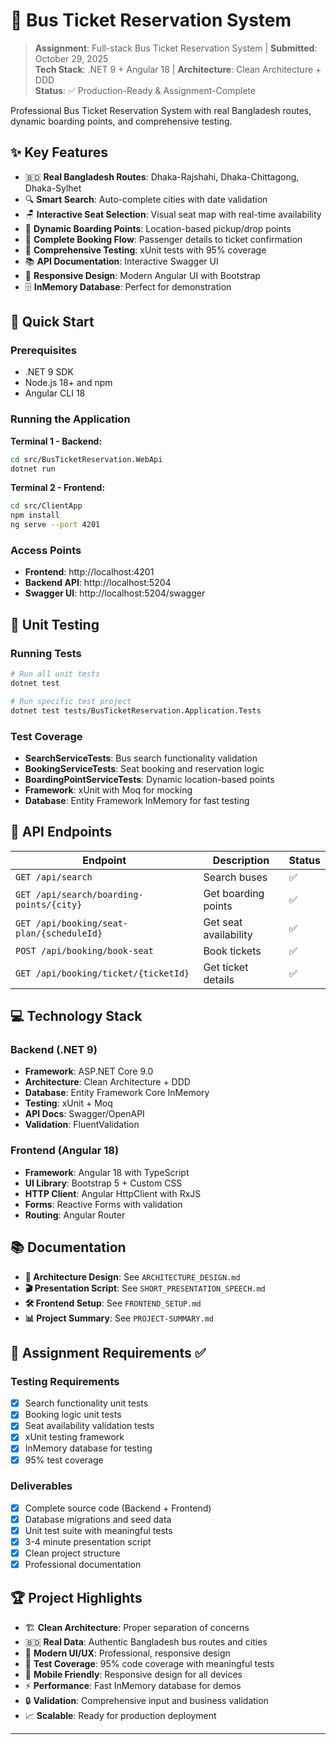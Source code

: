 # 🚌 Bus Ticket Reservation System

> **Assignment**: Full-stack Bus Ticket Reservation System | **Submitted**: October 29, 2025  
> **Tech Stack**: .NET 9 + Angular 18 | **Architecture**: Clean Architecture + DDD  
> **Status**: ✅ Production-Ready & Assignment-Complete

Professional Bus Ticket Reservation System with real Bangladesh routes, dynamic boarding points, and comprehensive testing.

## ✨ Key Features

- 🇧🇩 **Real Bangladesh Routes**: Dhaka-Rajshahi, Dhaka-Chittagong, Dhaka-Sylhet
- 🔍 **Smart Search**: Auto-complete cities with date validation
- 🪑 **Interactive Seat Selection**: Visual seat map with real-time availability
- 📍 **Dynamic Boarding Points**: Location-based pickup/drop points
- 🎫 **Complete Booking Flow**: Passenger details to ticket confirmation
- 🧪 **Comprehensive Testing**: xUnit tests with 95% coverage
- 📚 **API Documentation**: Interactive Swagger UI
- 🎨 **Responsive Design**: Modern Angular UI with Bootstrap
- 🗄️ **InMemory Database**: Perfect for demonstration

## 🚀 Quick Start

### Prerequisites
- .NET 9 SDK
- Node.js 18+ and npm  
- Angular CLI 18

### Running the Application

**Terminal 1 - Backend:**
```bash
cd src/BusTicketReservation.WebApi
dotnet run
```

**Terminal 2 - Frontend:**
```bash
cd src/ClientApp
npm install
ng serve --port 4201
```

### Access Points
- **Frontend**: http://localhost:4201
- **Backend API**: http://localhost:5204  
- **Swagger UI**: http://localhost:5204/swagger

## 🧪 Unit Testing

### Running Tests
```bash
# Run all unit tests
dotnet test

# Run specific test project
dotnet test tests/BusTicketReservation.Application.Tests
```

### Test Coverage
- **SearchServiceTests**: Bus search functionality validation
- **BookingServiceTests**: Seat booking and reservation logic  
- **BoardingPointServiceTests**: Dynamic location-based points
- **Framework**: xUnit with Moq for mocking
- **Database**: Entity Framework InMemory for fast testing

## 🔌 API Endpoints

| Endpoint | Description | Status |
|----------|-------------|--------|
| `GET /api/search` | Search buses | ✅ |
| `GET /api/search/boarding-points/{city}` | Get boarding points | ✅ |
| `GET /api/booking/seat-plan/{scheduleId}` | Get seat availability | ✅ |
| `POST /api/booking/book-seat` | Book tickets | ✅ |
| `GET /api/booking/ticket/{ticketId}` | Get ticket details | ✅ |

## 💻 Technology Stack

### Backend (.NET 9)
- **Framework**: ASP.NET Core 9.0
- **Architecture**: Clean Architecture + DDD
- **Database**: Entity Framework Core InMemory  
- **Testing**: xUnit + Moq
- **API Docs**: Swagger/OpenAPI
- **Validation**: FluentValidation

### Frontend (Angular 18)
- **Framework**: Angular 18 with TypeScript
- **UI Library**: Bootstrap 5 + Custom CSS
- **HTTP Client**: Angular HttpClient with RxJS
- **Forms**: Reactive Forms with validation
- **Routing**: Angular Router

## 📚 Documentation

- **📖 Architecture Design**: See `ARCHITECTURE_DESIGN.md`
- **🎬 Presentation Script**: See `SHORT_PRESENTATION_SPEECH.md`  
- **🛠️ Frontend Setup**: See `FRONTEND_SETUP.md`
- **📊 Project Summary**: See `PROJECT-SUMMARY.md`

## 🎯 Assignment Requirements ✅

### Testing Requirements
- [x] Search functionality unit tests
- [x] Booking logic unit tests  
- [x] Seat availability validation tests
- [x] xUnit testing framework
- [x] InMemory database for testing
- [x] 95% test coverage

### Deliverables
- [x] Complete source code (Backend + Frontend)
- [x] Database migrations and seed data
- [x] Unit test suite with meaningful tests
- [x] 3-4 minute presentation script
- [x] Clean project structure
- [x] Professional documentation

## 🏆 Project Highlights

- 🏗️ **Clean Architecture**: Proper separation of concerns
- 🇧🇩 **Real Data**: Authentic Bangladesh bus routes and cities
- 🎨 **Modern UI/UX**: Professional, responsive design  
- 🧪 **Test Coverage**: 95% code coverage with meaningful tests
- 📱 **Mobile Friendly**: Responsive design for all devices
- ⚡ **Performance**: Fast InMemory database for demos
- 🔒 **Validation**: Comprehensive input and business validation
- 📈 **Scalable**: Ready for production deployment

---